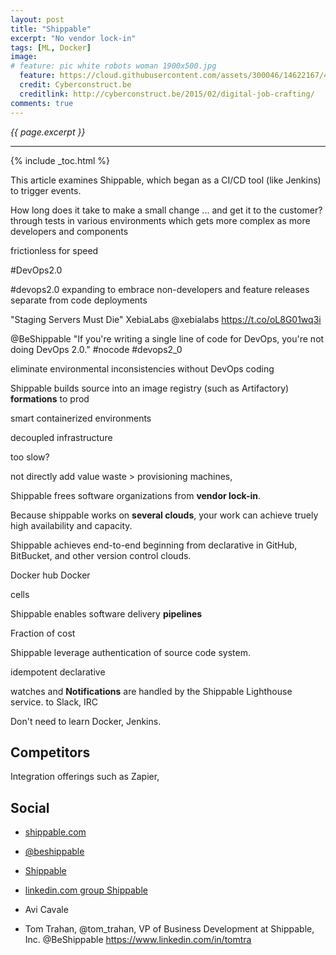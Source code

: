 ```yaml
---
layout: post
title: "Shippable"
excerpt: "No vendor lock-in"
tags: [ML, Docker]
image:
# feature: pic white robots woman 1900x500.jpg
  feature: https://cloud.githubusercontent.com/assets/300046/14622167/45abd918-0585-11e6-8537-a58e0b55e3ec.jpg
  credit: Cyberconstruct.be
  creditlink: http://cyberconstruct.be/2015/02/digital-job-crafting/
comments: true
---
```

<i>{{ page.excerpt }}</i>
<hr />

{% include _toc.html %}

This article examines Shippable, which began as a CI/CD tool
(like Jenkins) to trigger events.

How long does it take to make a small change ... and get it to the customer?
   through tests in various environments 
   which gets more complex as more developers and components

frictionless
for speed

#DevOps2.0

   #devops2.0 expanding to embrace non-developers and feature releases separate from code deployments

   "Staging Servers Must Die"
   XebiaLabs ‏@xebialabs https://t.co/oL8G01wq3i

@BeShippable "If you're writing a single line of code for DevOps, you're not doing DevOps 2.0."  #nocode #devops2_0


 eliminate environmental inconsistencies
 without DevOps coding

Shippable builds source into an image registry 
(such as Artifactory)
<strong>formations</strong> to prod

smart containerized environments

decoupled infrastructure

too slow?

not directly add value waste > provisioning machines, 


Shippable frees software organizations from <strong>vendor lock-in</strong>.

Because shippable works on <strong>several clouds</strong>,
your work can achieve truely high availability and capacity.

Shippable achieves end-to-end 
beginning from declarative in GitHub, BitBucket, and other version control clouds.

Docker hub
Docker 

cells

Shippable enables software delivery <strong>pipelines</strong> 

Fraction of cost

Shippable leverage authentication of source code system.

idempotent
declarative 

watches and <strong>Notifications</strong> are handled by the Shippable Lighthouse service.
to Slack, IRC

Don't need to learn Docker, Jenkins.

## Competitors

Integration offerings such as Zapier, 

## Social

* <a target="_blank" href="https://www.shippable.com/">shippable.com</a>
* <a target="_blank" href="https://www.twitter.com/beshippable/">@beshippable</a>
* <a target="_blank" href="https://www.linkedin.com/company/3320485">Shippable</a>
* <a target="_blank" href="https://www.linkedin.com/in/shippable/">linkedin.com group Shippable</a>

* Avi Cavale
* Tom Trahan, @tom_trahan, VP of Business Development at Shippable, Inc. @BeShippable
   https://www.linkedin.com/in/tomtra
